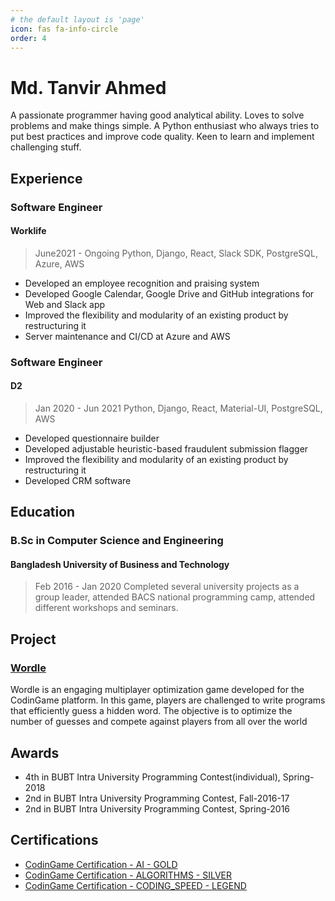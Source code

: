```yaml
---
# the default layout is 'page'
icon: fas fa-info-circle
order: 4
---
```

# Md. Tanvir Ahmed

A passionate programmer having good analytical ability. Loves to solve problems and make things simple. A Python enthusiast who always tries to put best practices and improve code quality. Keen to learn and implement challenging stuff.

## Experience

### Software Engineer
#### Worklife
> June2021 - Ongoing
> Python, Django, React, Slack SDK, PostgreSQL, Azure, AWS
- Developed an employee recognition and praising system
- Developed Google Calendar, Google Drive and GitHub integrations for Web and Slack app
- Improved the flexibility and modularity of an existing product by restructuring it
- Server maintenance and CI/CD at Azure and AWS

### Software Engineer
#### D2
> Jan 2020 - Jun 2021
> Python, Django, React, Material-UI, PostgreSQL, AWS
- Developed questionnaire builder
- Developed adjustable heuristic-based fraudulent submission flagger
- Improved the flexibility and modularity of an existing product by restructuring it
- Developed CRM software

## Education

### B.Sc in Computer Science and Engineering
#### Bangladesh University of Business and Technology
> Feb 2016 - Jan 2020
Completed several university projects as a group leader, attended
BACS national programming camp, attended different workshops and
seminars.

## Project
### [Wordle](https://www.codingame.com/multiplayer/optimization/wordle)
Wordle is an engaging multiplayer optimization game developed for the CodinGame platform. In this game, players are challenged to write programs that efficiently guess a hidden word. The objective is to optimize the number of guesses and compete against players from all over the world

## Awards
- 4th in BUBT Intra University Programming Contest(individual), Spring-2018
- 2nd in BUBT Intra University Programming Contest, Fall-2016-17
- 2nd in BUBT Intra University Programming Contest, Spring-2016

## Certifications
- [CodinGame Certification - AI - GOLD](https://www.codingame.com/certification/g3sDJWb5MT4r6tqSCKBYww)
- [CodinGame Certification - ALGORITHMS - SILVER](https://www.codingame.com/certification/3kIl8lEBonbaY6hPKIAZGg)
- [CodinGame Certification - CODING_SPEED - LEGEND](https://www.codingame.com/certification/5UakRMX0uvsuxnvTy3tdpw)

<!-- ## Personal Statement -->
<!--stackedit_data:
eyJoaXN0b3J5IjpbLTE2Njk2NDIyMTEsMTE0MjYwNTczMywxMD
Y4NDI3OTc4LDEyNDM1ODc0NzMsLTYyNzQ0MDU4MiwtMTM1NTY4
NTM0OSwxNDg1ODI1MDIsMTA1MDIyOTY2NiwtMTA4Njc5OTExNl
19
-->